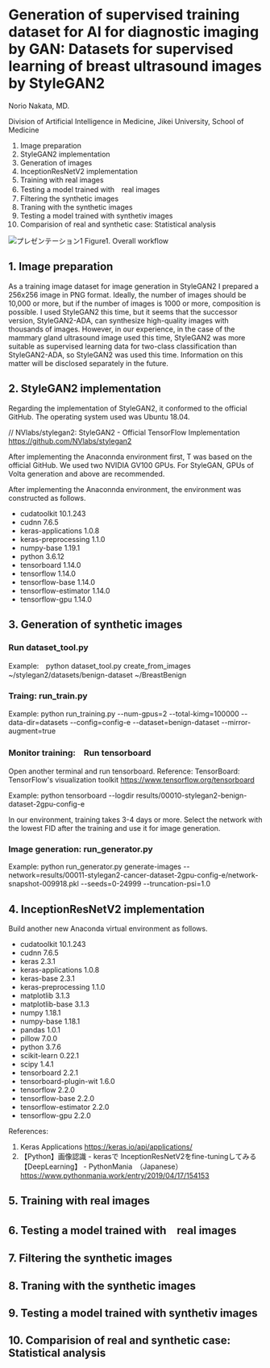 # Generation of supervised training dataset for AI for diagnostic imaging by GAN: Datasets for supervised learning of breast ultrasound images by StyleGAN2

Norio Nakata, MD.

Division of Artificial Intelligence in Medicine, Jikei University, School of Medicine

1. Image preparation
2. StyleGAN2 implementation
3. Generation of images
4. InceptionResNetV2 implementation
5. Training with real images
6. Testing a model trained with　real images
7. Filtering the synthetic images
8. Traning with the synthetic images
9. Testing a model trained with synthetiv images
10. Comparision of real and synthetic case: Statistical analysis

![プレゼンテーション1](https://user-images.githubusercontent.com/47726033/111414603-9ba7c280-8723-11eb-9ec7-483dc213d760.jpg)
Figure1. Overall workflow

## 1. Image preparation
As a training image dataset for image generation in StyleGAN2
I prepared a 256x256 image in PNG format. Ideally, the number of images should be 10,000 or more, but if the number of images is 1000 or more, composition is possible. I used StyleGAN2 this time, but it seems that the successor version, StyleGAN2-ADA, can synthesize high-quality images with thousands of images. However, in our experience, in the case of the mammary gland ultrasound image used this time, StyleGAN2 was more suitable as supervised learning data for two-class classification than StyleGAN2-ADA, so StyleGAN2 was used this time. Information on this matter will be disclosed separately in the future.
## 2. StyleGAN2 implementation
Regarding the implementation of StyleGAN2, it conformed to the official GitHub.
The operating system used was Ubuntu 18.04.

// NVlabs/stylegan2: StyleGAN2 - Official TensorFlow Implementation
https://github.com/NVlabs/stylegan2

After implementing the Anaconnda environment first, T was based on the official GitHub. We used two NVIDIA GV100 GPUs. For StyleGAN, GPUs of Volta generation and above are recommended.

After implementing the Anaconnda environment, the environment was constructed as follows.

- cudatoolkit               10.1.243             
- cudnn                     7.6.5       
- keras-applications        1.0.8                     
- keras-preprocessing       1.1.0                  
- numpy-base                1.19.1          
- python                    3.6.12                
- tensorboard               1.14.0         
- tensorflow                1.14.0        
- tensorflow-base           1.14.0         
- tensorflow-estimator      1.14.0             
- tensorflow-gpu            1.14.0         

## 3. Generation of synthetic images
### Run dataset_tool.py
Example:　python dataset_tool.py create_from_images ~/stylegan2/datasets/benign-dataset ~/BreastBenign

### Traing: run_train.py
Example: python run_training.py --num-gpus=2 --total-kimg=100000 --data-dir=datasets --config=config-e --dataset=benign-dataset --mirror-augment=true

### Monitor training:　Run tensorboard
Open another terminal and run tensorboard.
Reference: TensorBoard: TensorFlow's visualization toolkit
https://www.tensorflow.org/tensorboard

Example: python tensorboard --logdir results/00010-stylegan2-benign-dataset-2gpu-config-e

In our environment, training takes 3-4 days or more. Select the network with the lowest FID after the training and use it for image generation.

### Image generation: run_generator.py
Example: python run_generator.py generate-images --network=results/00011-stylegan2-cancer-dataset-2gpu-config-e/network-snapshot-009918.pkl --seeds=0-24999 --truncation-psi=1.0

## 4. InceptionResNetV2 implementation
Build another new Anaconda virtual environment as follows.

- cudatoolkit               10.1.243             
- cudnn                     7.6.5                   
- keras                     2.3.1                          
- keras-applications        1.0.8                 
- keras-base                2.3.1                   
- keras-preprocessing       1.1.0                    
- matplotlib                3.1.3                    
- matplotlib-base           3.1.3             
- numpy                     1.18.1             
- numpy-base                1.18.1           
- pandas                    1.0.1            
- pillow                    7.0.0             
- python                    3.7.6          
- scikit-learn              0.22.1        
- scipy                     1.4.1           
- tensorboard               2.2.1          
- tensorboard-plugin-wit    1.6.0        
- tensorflow                2.2.0          
- tensorflow-base           2.2.0           
- tensorflow-estimator      2.2.0             
- tensorflow-gpu            2.2.0      
     
References:
1. Keras Applications
https://keras.io/api/applications/
2. 【Python】画像認識 - kerasで InceptionResNetV2をfine-tuningしてみる 【DeepLearning】 - PythonMania　（Japanese）
https://www.pythonmania.work/entry/2019/04/17/154153

## 5. Training with real images
## 6. Testing a model trained with　real images
## 7. Filtering the synthetic images
## 8. Traning with the synthetic images
## 9. Testing a model trained with synthetiv images
## 10. Comparision of real and synthetic case: Statistical analysis
